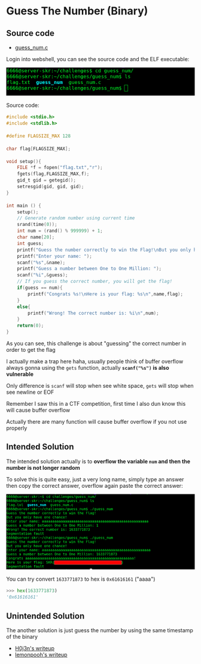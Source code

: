 # Guess The Number (Binary)

## Source code
- [guess_num.c](guess_num.c)

Login into webshell, you can see the source code and the ELF executable:

![image1](image1.png)

Source code:
```c
#include <stdio.h>
#include <stdlib.h> 

#define FLAGSIZE_MAX 128

char flag[FLAGSIZE_MAX];

void setup(){ 
    FILE *f = fopen("flag.txt","r");
    fgets(flag,FLAGSIZE_MAX,f);
    gid_t gid = getegid();
    setresgid(gid, gid, gid);
} 

int main () { 
    setup();
    // Generate random number using current time
    srand(time(0)); 
    int num = (rand() % 999999) + 1;
    char name[20];
    int guess;
    printf("Guess the number correctly to win the Flag!\nBut you only have one chance!\n"); 
    printf("Enter your name: ");
    scanf("%s",&name);
    printf("Guess a number between One to One Million: ");
    scanf("%i",&guess); 
    // If you guess the correct number, you will get the flag!
    if(guess == num){ 
        printf("Congrats %s!\nHere is your flag: %s\n",name,flag);
    } 
    else{ 
        printf("Wrong! The correct number is: %i\n",num); 
    } 
    return(0);
}
```

As you can see, this challenge is about "guessing" the correct number in order to get the flag

I actually make a trap here haha, usually people think of buffer overflow always gonna using the `gets` function, actually **`scanf("%s")` is also vulnerable**

Only difference is `scanf` will stop when see white space, `gets` will stop when see newline or EOF

Remember I saw this in a CTF competition, first time I also dun know this will cause buffer overflow

Actually there are many function will cause buffer overflow if you not use properly

## Intended Solution
The intended solution actually is to **overflow the variable `num` and then the number is not longer random**

To solve this is quite easy, just a very long name, simply type an answer then copy the correct answer, overflow again paste the correct answer:

![image2](image2.png)

You can try convert `1633771873` to hex is `0x61616161` ("aaaa")
```py
>>> hex(1633771873)
'0x61616161'
```
## Unintended Solution
The another solution is just guess the number by using the same timestamp of the binary

- [H0j3n's writeup](https://github.com/H0j3n/EzpzCTF/tree/main/Writeup/SKRCTF/Binary_Exploitation/Guess_The_Number)
- [lemonpooh's writeup](https://github.com/lemonpooh/SKR-CTF-WriteU-P/blob/main/Binary%20exploitation.md#1-guess-the-number)
